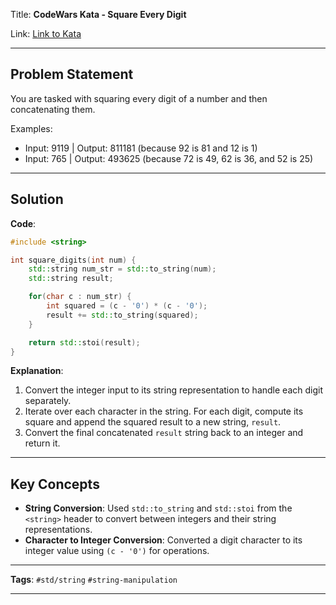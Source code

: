 
Title: **CodeWars Kata - Square Every Digit**

Link: [Link to Kata](https://www.codewars.com/kata/546e2562b03326a88e000020/train/cpp)

---

## Problem Statement

You are tasked with squaring every digit of a number and then concatenating them.

Examples:
- Input: 9119 | Output: 811181 (because 92 is 81 and 12 is 1)
- Input: 765  | Output: 493625 (because 72 is 49, 62 is 36, and 52 is 25)

---

## Solution

**Code**:

```cpp
#include <string>

int square_digits(int num) {
    std::string num_str = std::to_string(num);
    std::string result;

    for(char c : num_str) {
        int squared = (c - '0') * (c - '0');
        result += std::to_string(squared);
    }

    return std::stoi(result);
}
```

**Explanation**:
1. Convert the integer input to its string representation to handle each digit separately.
2. Iterate over each character in the string. For each digit, compute its square and append the squared result to a new string, `result`.
3. Convert the final concatenated `result` string back to an integer and return it.

---

## Key Concepts

- **String Conversion**: Used `std::to_string` and `std::stoi` from the `<string>` header to convert between integers and their string representations.
- **Character to Integer Conversion**: Converted a digit character to its integer value using `(c - '0')` for operations.

---

**Tags**: `#std/string` `#string-manipulation`

---
